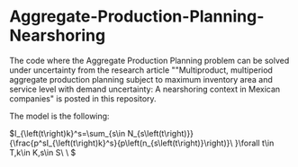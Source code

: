 # Aggregate-Production-Planning-Nearshoring
The code where the Aggregate Production Planning problem can be solved under uncertainty from the research article ""Multiproduct, multiperiod aggregate production planning subject to maximum inventory area and service level with demand uncertainty: A nearshoring context in Mexican companies" is posted in this repository.

The model is the following: 

$I_{\left(t\right)k}^s=\sum_{s\in N_{s\left(t\right)}}{\frac{p^sI_{\left(t\right)k}^s}{p\left(n_{s\left(t\right)}\right)}\ }\forall t\in T,k\in K,s\in S\ \ \$
